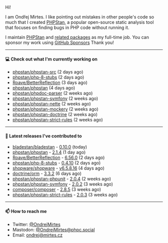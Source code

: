 Hi!

I am Ondřej Mirtes. I like pointing out mistakes in other people's code so much that I created [PHPStan](https://phpstan.org/), a popular open-source static analysis tool that focuses on finding bugs in PHP code without running it.

I maintain [PHPStan](https://github.com/phpstan/phpstan) and [related packages](https://github.com/phpstan/) as my full-time job. You can sponsor my work using [GitHub Sponsors](https://github.com/sponsors/ondrejmirtes) Thank you!

---

#### 💻 Check out what I'm currently working on

- [phpstan/phpstan-src](https://github.com/phpstan/phpstan-src) (2 days ago)
- [phpstan/php-8-stubs](https://github.com/phpstan/php-8-stubs) (2 days ago)
- [Roave/BetterReflection](https://github.com/Roave/BetterReflection) (3 days ago)
- [phpstan/phpstan](https://github.com/phpstan/phpstan) (4 days ago)
- [phpstan/phpdoc-parser](https://github.com/phpstan/phpdoc-parser) (2 weeks ago)
- [phpstan/phpstan-symfony](https://github.com/phpstan/phpstan-symfony) (2 weeks ago)
- [phpstan/phpstan-nette](https://github.com/phpstan/phpstan-nette) (2 weeks ago)
- [phpstan/phpstan-mockery](https://github.com/phpstan/phpstan-mockery) (2 weeks ago)
- [phpstan/phpstan-doctrine](https://github.com/phpstan/phpstan-doctrine) (2 weeks ago)
- [phpstan/phpstan-strict-rules](https://github.com/phpstan/phpstan-strict-rules) (2 weeks ago)

---

#### 🔭 Latest releases I've contributed to

- [bladestan/bladestan](https://github.com/bladestan/bladestan) - [0.10.0](https://github.com/bladestan/bladestan/releases/tag/0.10.0) (today)
- [phpstan/phpstan](https://github.com/phpstan/phpstan) - [2.1.4](https://github.com/phpstan/phpstan/releases/tag/2.1.4) (1 day ago)
- [Roave/BetterReflection](https://github.com/Roave/BetterReflection) - [6.56.0](https://github.com/Roave/BetterReflection/releases/tag/6.56.0) (2 days ago)
- [phpstan/php-8-stubs](https://github.com/phpstan/php-8-stubs) - [0.4.10](https://github.com/phpstan/php-8-stubs/releases/tag/0.4.10) (2 days ago)
- [shopware/shopware](https://github.com/shopware/shopware) - [v6.5.8.16](https://github.com/shopware/shopware/releases/tag/v6.5.8.16) (4 days ago)
- [doctrine/orm](https://github.com/doctrine/orm) - [3.3.2](https://github.com/doctrine/orm/releases/tag/3.3.2) (6 days ago)
- [phpstan/phpstan-phpunit](https://github.com/phpstan/phpstan-phpunit) - [2.0.4](https://github.com/phpstan/phpstan-phpunit/releases/tag/2.0.4) (2 weeks ago)
- [phpstan/phpstan-symfony](https://github.com/phpstan/phpstan-symfony) - [2.0.2](https://github.com/phpstan/phpstan-symfony/releases/tag/2.0.2) (3 weeks ago)
- [composer/composer](https://github.com/composer/composer) - [2.8.5](https://github.com/composer/composer/releases/tag/2.8.5) (3 weeks ago)
- [phpstan/phpstan-strict-rules](https://github.com/phpstan/phpstan-strict-rules) - [2.0.3](https://github.com/phpstan/phpstan-strict-rules/releases/tag/2.0.3) (3 weeks ago)

---

#### 📫 How to reach me

- Twitter: [@OndrejMirtes](https://twitter.com/ondrejmirtes)
- Mastodon: [@OndrejMirtes@phpc.social](https://phpc.social/@OndrejMirtes)
- Email: [ondrej@mirtes.cz](mailto:ondrej@mirtes.cz)
